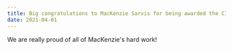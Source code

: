 ```yaml
---
title: Big congratulations to MacKenzie Sarvis for being awarded the CIHR-CGS-M and for being accepted into the Visual and Automated Disease Analytics Graduate Training Program!
date: 2021-04-01
---
```


We are really proud of all of MacKenzie's hard work!

<!--more-->

